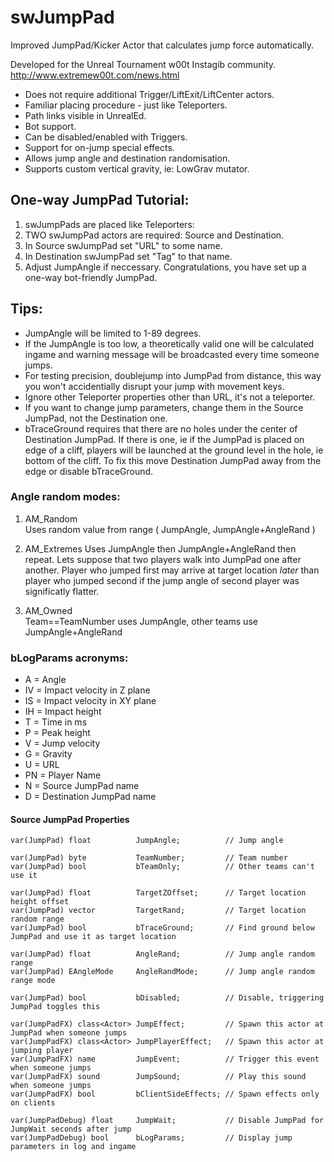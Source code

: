 
# swJumpPad
Improved JumpPad/Kicker Actor that calculates jump force automatically.

Developed for the Unreal Tournament w00t Instagib community.
http://www.extremew00t.com/news.html

*  Does not require additional Trigger/LiftExit/LiftCenter actors.
*  Familiar placing procedure - just like Teleporters.
*  Path links visible in UnrealEd.
*  Bot support.
*  Can be disabled/enabled with Triggers.
*  Support for on-jump special effects.
*  Allows jump angle and destination randomisation.
*  Supports custom vertical gravity, ie: LowGrav mutator.
 
## One-way JumpPad Tutorial:
1. swJumpPads are placed like Teleporters:
1. TWO swJumpPad actors are required: Source and Destination.
1. In Source swJumpPad set "URL" to some name.
1. In Destination swJumpPad set "Tag" to that name.
1. Adjust JumpAngle if neccessary.
Congratulations, you have set up a one-way bot-friendly JumpPad.

## Tips:
* JumpAngle will be limited to 1-89 degrees.
* If the JumpAngle is too low, a theoretically valid one will be calculated ingame and warning message will be broadcasted every time someone jumps.
* For testing precision, doublejump into JumpPad from distance, this way you won't accidentially disrupt your jump with movement keys.
* Ignore other Teleporter properties other than URL, it's not a teleporter.
* If you want to change jump parameters, change them in the Source JumpPad, not the Destination one.
* bTraceGround requires that there are no holes under the center of Destination JumpPad. If there is one, ie if the JumpPad is placed on edge of a cliff, players will be launched at the ground level in the hole, ie bottom of the cliff. To fix this move Destination JumpPad away from the edge or disable bTraceGround.

### Angle random modes:

1. AM_Random   
Uses random value from range ( JumpAngle, JumpAngle+AngleRand )
 
1. AM_Extremes
Uses JumpAngle then JumpAngle+AngleRand then repeat. Lets suppose that two players walk into JumpPad one after another. Player who jumped  first may arrive at target location *later* than player who jumped  second if the jump angle of second player was significatly flatter.
    
1. AM_Owned        
Team==TeamNumber uses JumpAngle, other teams use JumpAngle+AngleRand

### bLogParams acronyms:

* A   = Angle
* IV  = Impact velocity in Z plane
* IS  = Impact velocity in XY plane
* IH  = Impact height
* T   = Time in ms
* P   = Peak height
* V   = Jump velocity
* G   = Gravity
* U   = URL
* PN  = Player Name
* N   = Source JumpPad name
* D   = Destination JumpPad name


#### Source JumpPad Properties
```
var(JumpPad) float          JumpAngle;          // Jump angle

var(JumpPad) byte           TeamNumber;         // Team number
var(JumpPad) bool           bTeamOnly;          // Other teams can't use it

var(JumpPad) float          TargetZOffset;      // Target location height offset
var(JumpPad) vector         TargetRand;         // Target location random range
var(JumpPad) bool           bTraceGround;       // Find ground below JumpPad and use it as target location

var(JumpPad) float          AngleRand;          // Jump angle random range
var(JumpPad) EAngleMode     AngleRandMode;      // Jump angle random range mode

var(JumpPad) bool           bDisabled;          // Disable, triggering JumpPad toggles this

var(JumpPadFX) class<Actor> JumpEffect;         // Spawn this actor at JumpPad when someone jumps
var(JumpPadFX) class<Actor> JumpPlayerEffect;   // Spawn this actor at jumping player
var(JumpPadFX) name         JumpEvent;          // Trigger this event when someone jumps
var(JumpPadFX) sound        JumpSound;          // Play this sound when someone jumps
var(JumpPadFX) bool         bClientSideEffects; // Spawn effects only on clients

var(JumpPadDebug) float     JumpWait;           // Disable JumpPad for JumpWait seconds after jump
var(JumpPadDebug) bool      bLogParams;         // Display jump parameters in log and ingame
```


